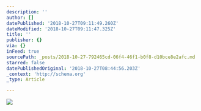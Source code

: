 ```yaml
---
description: ''
author: []
datePublished: '2018-10-27T09:11:49.260Z'
dateModified: '2018-10-27T09:11:47.325Z'
title: ''
publisher: {}
via: {}
inFeed: true
sourcePath: _posts/2018-10-27-792465cd-06f4-46f1-b0f8-d10bce8e2afc.md
starred: false
datePublishedOriginal: '2018-10-27T08:44:56.203Z'
_context: 'http://schema.org'
_type: Article

---
```

![](https://the-grid-user-content.s3-us-west-2.amazonaws.com/c9c2405a-07ad-4a15-84fe-21464587c2dc.jpg)